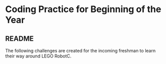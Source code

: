 # Coding Practice for Beginning of the Year
## README

The following challenges are created for the incoming freshman to learn their way around LEGO RobotC.
